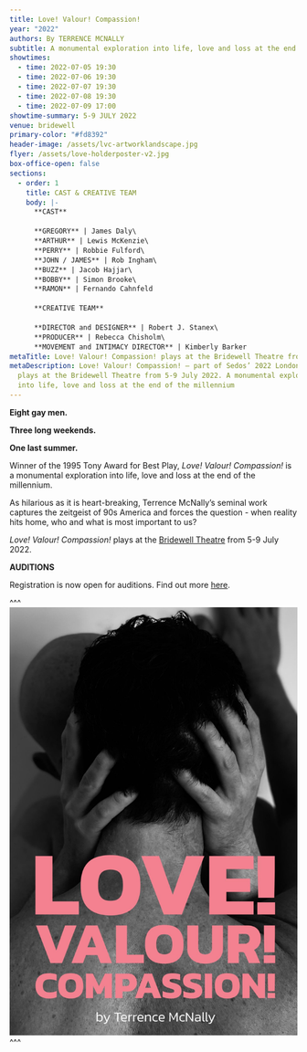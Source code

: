 ```yaml
---
title: Love! Valour! Compassion!
year: "2022"
authors: By TERRENCE MCNALLY
subtitle: A monumental exploration into life, love and loss at the end of the millennium
showtimes:
  - time: 2022-07-05 19:30
  - time: 2022-07-06 19:30
  - time: 2022-07-07 19:30
  - time: 2022-07-08 19:30
  - time: 2022-07-09 17:00
showtime-summary: 5-9 JULY 2022
venue: bridewell
primary-color: "#fd8392"
header-image: /assets/lvc-artworklandscape.jpg
flyer: /assets/love-holderposter-v2.jpg
box-office-open: false
sections:
  - order: 1
    title: CAST & CREATIVE TEAM
    body: |-
      **CAST**

      **GREGORY** | James Daly\
      **ARTHUR** | Lewis McKenzie\
      **PERRY** | Robbie Fulford\
      **JOHN / JAMES** | Rob Ingham\
      **BUZZ** | Jacob Hajjar\
      **BOBBY** | Simon Brooke\
      **RAMON** | Fernando Cahnfeld

      **CREATIVE TEAM**

      **DIRECTOR and DESIGNER** | Robert J. Stanex\
      **PRODUCER** | Rebecca Chisholm\
      **MOVEMENT and INTIMACY DIRECTOR** | Kimberly Barker
metaTitle: Love! Valour! Compassion! plays at the Bridewell Theatre from 5-9 July 2022
metaDescription: Love! Valour! Compassion! – part of Sedos’ 2022 London season –
  plays at the Bridewell Theatre from 5-9 July 2022. A monumental exploration
  into life, love and loss at the end of the millennium
---
```

**Eight gay men.**

**Three long weekends.**

**One last summer.**

Winner of the 1995 Tony Award for Best Play, *Love! Valour! Compassion!* is a monumental exploration into life, love and loss at the end of the millennium.

As hilarious as it is heart-breaking, Terrence McNally’s seminal work captures the zeitgeist of 90s America and forces the question - when reality hits home, who and what is most important to us?

*Love! Valour! Compassion!* plays at the [Bridewell Theatre](https://sedos.co.uk/venues/bridewell) from 5-9 July 2022. 

**AUDITIONS**

Registration is now open for auditions. Find out more [here](https://sedos.co.uk/events/love-valour-compassion-auditions-1).

^^^ ![](/assets/lvc-artwork.jpg)
^^^